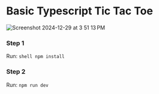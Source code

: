 # Basic Typescript Tic Tac Toe

![Screenshot 2024-12-29 at 3 51 13 PM](https://github.com/user-attachments/assets/992cc77e-7840-4408-b5af-1c4a89acb8d7)

### Step 1
Run: ```shell npm install ```

### Step 2
Run: ```npm run dev```
